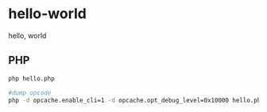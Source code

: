# hello-world

hello, world

## PHP

```bash
php hello.php

#dump opcode
php -d opcache.enable_cli=1 -d opcache.opt_debug_level=0x10000 hello.php
```
